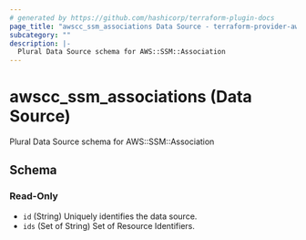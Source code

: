 ```yaml
---
# generated by https://github.com/hashicorp/terraform-plugin-docs
page_title: "awscc_ssm_associations Data Source - terraform-provider-awscc"
subcategory: ""
description: |-
  Plural Data Source schema for AWS::SSM::Association
---
```


# awscc_ssm_associations (Data Source)

Plural Data Source schema for AWS::SSM::Association



<!-- schema generated by tfplugindocs -->
## Schema

### Read-Only

- `id` (String) Uniquely identifies the data source.
- `ids` (Set of String) Set of Resource Identifiers.

